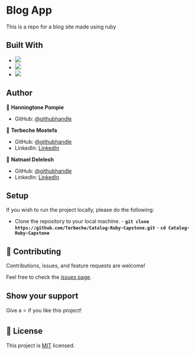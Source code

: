 # Blog App

This is a repo for a blog site made using ruby

## Built With

- ![](https://img.shields.io/badge/Github-blueviolet)
- ![](https://img.shields.io/badge/Ruby-red)
- ![](https://img.shields.io/badge/postgres-%23316192.svg?style=for-the-badge&logo=postgresql&logoColor=white)

## Author

👤 **Hanningtone Pompie**

- GitHub: [@githubhandle](https://github.com/HanningtoneM)

👤 **Terbeche Mostefa**

- GitHub: [@githubhandle](https://github.com/Terbeche)
- LinkedIn: [LinkedIn](https://www.linkedin.com/in/mustapha-terbeche/)

👤 **Natnael Delelesh**

- GitHub: [@githubhandle](https://github.com/NatiDeme)
- LinkedIn: [LinkedIn](https://www.linkedin.com/in/natnael-demelash/)

## Setup

If you wish to run the project locally, please do the following:

- Clone the repository to your local machine. - **`git clone https://github.com/Terbeche/Catalog-Ruby-Capstone.git`** - **`cd Catalog-Ruby-Capstone`**

## 🤝 Contributing

Contributions, issues, and feature requests are welcome!

Feel free to check the [issues page](https://github.com/Terbeche/Catalog-Ruby-Capstone/issues).

## Show your support

Give a ⭐️ if you like this project!

## 📝 License

This project is [MIT](./MIT.md) licensed.
